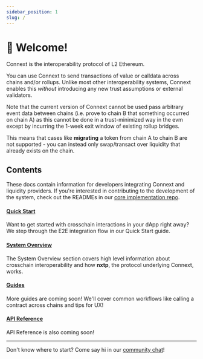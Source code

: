 ```yaml
---
sidebar_position: 1
slug: /
---
```


# 👋 Welcome!

Connext is the interoperability protocol of L2 Ethereum.

You can use Connext to send transactions of value or calldata across chains and/or rollups. Unlike most other interoperability systems, Connext enables this *without* introducing any new trust assumptions or external validators.

Note that the current version of Connext cannot be used pass arbitrary event data between chains (i.e. prove to chain B that something occurred on chain A) as this cannot be done in a trust-minimized way in the evm except by incurring the 1-week exit window of existing rollup bridges. 

This means that cases like **migrating** a token from chain A to chain B are not supported - you can instead only swap/transact over liquidity that already exists on the chain.

## Contents

These docs contain information for developers integrating Connext and liquidity providers. If you're interested in contributing to the development of the system, check out the READMEs in our [core implementation repo](https://github.com/connext/nxtp).

#### [Quick Start](./QuickStart/setup.md)

Want to get started with crosschain interactions in your dApp right away? We step through the E2E integration flow in our Quick Start guide.

#### [System Overview](./SystemOverview/faq.md)

The System Overview section covers high level information about crosschain interoperability and how **nxtp**, the protocol underlying Connext, works.

#### [Guides](/developers/intro.md)

More guides are coming soon! We'll cover common workflows like calling a contract across chains and tips for UX!

#### [API Reference](./APIReference/sdkAPI.md)

API Reference is also coming soon!

---

Don't know where to start? Come say hi in our [community chat](https://chat.connext.network)!
